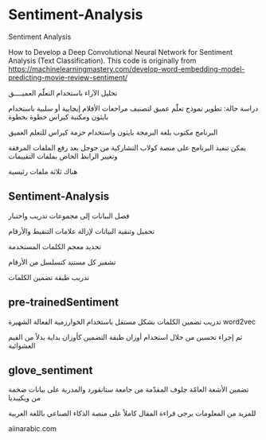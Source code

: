 # Sentiment-Analysis
Sentiment Analysis

How to Develop a Deep Convolutional Neural Network for Sentiment Analysis (Text Classification). This code is originally from https://machinelearningmastery.com/develop-word-embedding-model-predicting-movie-review-sentiment/

تحليل الآراء باستخدام التعلّم العميــــق

دراسة حالة: تطوير نموذج تعلّم عميق لتصنيف مراجعات الأفلام إيجابية أو سلبية باستخدام بايثون ومكتبة كيراس خطوة بخطوة


البرنامج مكتوب بلغة البرمجة بايثون واستخدام حزمة كيراس للتعلم العميق

يمكن تنفيذ البرنامج على منصة كولاب التشاركية من جوجل بعد رفع الملفات المرفقة وتغيير الرابط الخاص بملفات التقييمات

هناك ثلاثة ملفات رئيسية  

Sentiment-Analysis
------------------

 فصل البيانات إلى مجموعات تدريب واختبار
 
 تحميل وتنقية البيانات لإزالة علامات التنقيط والأرقام
 
 تحديد معجم الكلمات المستخدمة
 
 تشفير كل مستند كتسلسل من الأرقام

 تدريب طبقة تضمين الكلمات
 
 

 pre-trainedSentiment
 --------------------
 
تدريب تضمين الكلمات بشكل مستقل باستخدام الخوارزمية الفعالة الشهيرة word2vec

ثم إجراء تحسين من خلال  استخدام أوزان طبقة التضمين كأوزان بداية بدلاً من القيم العشوائية 

glove_sentiment
---------------

تضمين الأشعة العامّة  جلوف المقدّمة من جامعة ستانقورد والمدربة على بيانات ضخمة من ويكيبديا 

 
للمزيد من المعلومات يرجى قراءة المقال كاملاً على منصة الذكاء الصناعي باللغة العربية

aiinarabic.com
